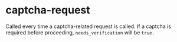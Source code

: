 # captcha-request

Called every time a captcha-related request is called. If a captcha is required before proceeding,
`needs_verification` will be `true.`
